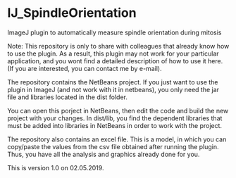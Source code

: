 # IJ_SpindleOrientation
ImageJ plugin to automatically measure spindle orientation during mitosis

Note: This repository is only to share with colleagues that already know how to use the plugin. As a result, this plugin may not work for your particular application, and you wont find a detailed description of how to use it here. (If you are interested, you can contact me by e-mail). 

The repository contains the NetBeans project. If you just want to use the plugin in ImageJ (and not work with it in netbeans), you only need the jar file and libraries located in the dist folder. 

You can open this porject in NetBeans, then edit the code and build the new project with your changes. 
In dist/lib, you find the dependent libraries that must be added into libraries in NetBeans in order to work with the project. 

The repository also contains an excel file. This is a model, in which you can copy/paste the values from the csv file obtained after running the plugin. Thus, you have all the analysis and graphics already done for you. 

This is version 1.0 on 02.05.2019. 
